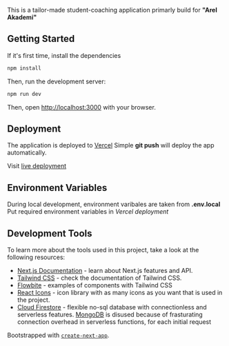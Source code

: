 This is a tailor-made student-coaching application primarly build for **"Arel Akademi"**

## Getting Started

If it's first time, install the dependencies

```bash
npm install
```

Then, run the development server:

```bash
npm run dev
```

Then, open [http://localhost:3000](http://localhost:3000) with your browser.



## Deployment

The application is deployed to [Vercel](https://vercel.com/dashboard)
Simple **git push** will deploy the app automatically.

Visit [live deployment](https://student-coaching.vercel.app)



## Environment Variables

During local development, environment varibales are taken from **.env.local**
Put required environment variables in *Vercel deployment* 



## Development Tools

To learn more about the tools used in this project, take a look at the following resources:

- [Next.js Documentation](https://nextjs.org/docs) - learn about Next.js features and API.
- [Tailwind CSS](https://tailwindcss.com/docs) - check the documentation of Tailwind CSS.
- [Flowbite](https://flowbite.com/docs/) - examples of components with Tailwind CSS
- [React Icons](https://react-icons.github.io/react-icons) - icon library with as many icons as you want that is used in the project.
- [Cloud Firestore](https://firebase.google.com/docs/firestore) - flexible no-sql database with connectionless and serverless features. [MongoDB](https://www.mongodb.com/developer/languages/javascript/nextjs-with-mongodb) is disused because of frasturating connection overhead in serverless functions, for each initial request

Bootstrapped with [`create-next-app`](https://github.com/vercel/next.js/tree/canary/packages/create-next-app).
